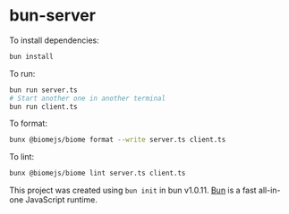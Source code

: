 # bun-server

To install dependencies:

```bash
bun install
```

To run:

```bash
bun run server.ts
# Start another one in another terminal
bun run client.ts
```

To format:

```bash
bunx @biomejs/biome format --write server.ts client.ts
```

To lint:

```bash
bunx @biomejs/biome lint server.ts client.ts

```

This project was created using `bun init` in bun v1.0.11. [Bun](https://bun.sh) is a fast all-in-one JavaScript runtime.
